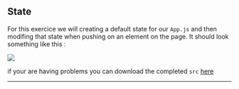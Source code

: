 ## State

For this exercice we will creating a default state for our `App.js` and then modifing that state when pushing on an element on the page. It should look something like this :

<img src="/react-course/img/lesson/onclick.gif">

if your are having problems you can download the completed `src` [here](/react-course/img/downloads/exercices/exercice-6/src.zip)  

---
